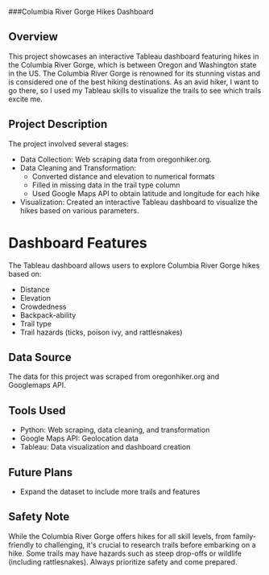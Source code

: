 ###Columbia River Gorge Hikes Dashboard

## Overview

This project showcases an interactive Tableau dashboard featuring hikes in the Columbia River Gorge, which is between Oregon and Washington state in the US. The Columbia River Gorge is renowned for its stunning vistas and is considered one of the best hiking destinations. As an avid hiker, I want to go there, so I used my Tableau skills to visualize the trails to see which trails excite me. 

## Project Description
The project involved several stages:

- Data Collection: Web scraping data from oregonhiker.org.
- Data Cleaning and Transformation:
  - Converted distance and elevation to numerical formats
  - Filled in missing data in the trail type column
  - Used Google Maps API to obtain latitude and longitude for each hike
- Visualization: Created an interactive Tableau dashboard to visualize the hikes based on various parameters.

# Dashboard Features
The Tableau dashboard allows users to explore Columbia River Gorge hikes based on:
- Distance
- Elevation
- Crowdedness
- Backpack-ability
- Trail type
- Trail hazards (ticks, poison ivy, and rattlesnakes)

## Data Source
The data for this project was scraped from oregonhiker.org and Googlemaps API.

## Tools Used

- Python: Web scraping, data cleaning, and transformation
- Google Maps API: Geolocation data
- Tableau: Data visualization and dashboard creation

## Future Plans

- Expand the dataset to include more trails and features

## Safety Note
While the Columbia River Gorge offers hikes for all skill levels, from family-friendly to challenging, it's crucial to research trails before embarking on a hike. Some trails may have hazards such as steep drop-offs or wildlife (including rattlesnakes). Always prioritize safety and come prepared.
